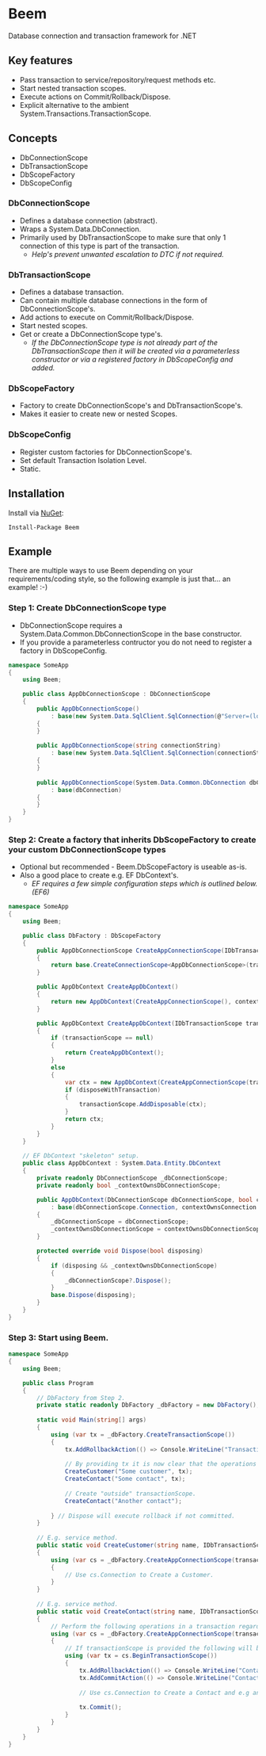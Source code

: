 Beem
====================

Database connection and transaction framework for .NET

## Key features

- Pass transaction to service/repository/request methods etc.
- Start nested transaction scopes.
- Execute actions on Commit/Rollback/Dispose.
- Explicit alternative to the ambient System.Transactions.TransactionScope.

## Concepts

- DbConnectionScope
- DbTransactionScope
- DbScopeFactory
- DbScopeConfig

### DbConnectionScope

- Defines a database connection (abstract).
- Wraps a System.Data.DbConnection.
- Primarily used by DbTransactionScope to make sure that only 1 connection of this type is part of the transaction.
    - *Help's prevent unwanted escalation to DTC if not required.*

### DbTransactionScope

- Defines a database transaction.
- Can contain multiple database connections in the form of DbConnectionScope's.
- Add actions to execute on Commit/Rollback/Dispose.
- Start nested scopes.
- Get or create a DbConnectionScope type's.
    - *If the DbConnectionScope type is not already part of the DbTransactionScope then it will be created via a parameterless constructor or via a registered factory in DbScopeConfig and added.*

### DbScopeFactory

- Factory to create DbConnectionScope's and DbTransactionScope's.
- Makes it easier to create new or nested Scopes.

### DbScopeConfig

- Register custom factories for DbConnectionScope's.
- Set default Transaction Isolation Level.
- Static.

## Installation

Install via [NuGet](https://www.nuget.org/packages/Beem):

    Install-Package Beem

## Example

There are multiple ways to use Beem depending on your requirements/coding style, so the following example is just that... an example! :-)

### Step 1: Create DbConnectionScope type

- DbConnectionScope requires a System.Data.Common.DbConnectionScope in the base constructor.
- If you provide a parameterless contructor you do not need to register a factory in DbScopeConfig.

```csharp
namespace SomeApp
{
    using Beem;

    public class AppDbConnectionScope : DbConnectionScope
    {
        public AppDbConnectionScope()
            : base(new System.Data.SqlClient.SqlConnection(@"Server=(localdb)\mssqllocaldb; Database=tempdb; Trusted_Connection=true;"))
        {
        }
        
        public AppDbConnectionScope(string connectionString)
            : base(new System.Data.SqlClient.SqlConnection(connectionString))
        {
        }
            
        public AppDbConnectionScope(System.Data.Common.DbConnection dbConnection)
            : base(dbConnection)
        {
        }
    }
}
```

### Step 2: Create a factory that inherits DbScopeFactory to create your custom DbConnectionScope types

- Optional but recommended - Beem.DbScopeFactory is useable as-is.
- Also a good place to create e.g. EF DbContext's.
    - *EF requires a few simple configuration steps which is outlined below. (EF6)*

```csharp
namespace SomeApp
{
    using Beem;

    public class DbFactory : DbScopeFactory
    {
        public AppDbConnectionScope CreateAppConnectionScope(IDbTransactionScope transactionScope = null)
        {
            return base.CreateConnectionScope<AppDbConnectionScope>(transactionScope);
        }

        public AppDbContext CreateAppDbContext()
        {
            return new AppDbContext(CreateAppConnectionScope(), contextOwnsConnectionScope: true);
        }

        public AppDbContext CreateAppDbContext(IDbTransactionScope transactionScope, bool disposeWithTransaction = false)
        {
            if (transactionScope == null)
            {
                return CreateAppDbContext();
            }
            else
            {
                var ctx = new AppDbContext(CreateAppConnectionScope(transactionScope), contextOwnsDbConnectionScope: false);
                if (disposeWithTransaction)
                {
                    transactionScope.AddDisposable(ctx);
                }
                return ctx;
            }
        }
    }
        
    // EF DbContext "skeleton" setup.
    public class AppDbContext : System.Data.Entity.DbContext
    {
        private readonly DbConnectionScope _dbConnectionScope;
        private readonly bool _contextOwnsDbConnectionScope;

        public AppDbContext(DbConnectionScope dbConnectionScope, bool contextOwnsDbConnectionScope = false)
            : base(dbConnectionScope.Connection, contextOwnsConnection: false)
        {
            _dbConnectionScope = dbConnectionScope;
            _contextOwnsDbConnectionScope = contextOwnsDbConnectionScope;
        }

        protected override void Dispose(bool disposing)
        {
            if (disposing && _contextOwnsDbConnectionScope)
            {
                _dbConnectionScope?.Dispose();
            }
            base.Dispose(disposing);
        }
    }
}
```

### Step 3: Start using Beem.

```csharp
namespace SomeApp
{
    using Beem;

    public class Program
    {
        // DbFactory from Step 2.
        private static readonly DbFactory _dbFactory = new DbFactory();
        
        static void Main(string[] args)
        {           
            using (var tx = _dbFactory.CreateTransactionScope())
            {
                tx.AddRollbackAction(() => Console.WriteLine("Transaction rolledback!"));
                
                // By providing tx it is now clear that the operations will be part of the transactionScope and supports rollback.
                CreateCustomer("Some customer", tx);
                CreateContact("Some contact", tx);
                
                // Create "outside" transactionScope.
                CreateContact("Another contact");
                    
            } // Dispose will execute rollback if not committed.
        }
        
        // E.g. service method.
        public static void CreateCustomer(string name, IDbTransactionScope transactionScope = null)
        {
            using (var cs = _dbFactory.CreateAppConnectionScope(transactionScope))
            {
                // Use cs.Connection to Create a Customer.
            }
        }
        
        // E.g. service method.
        public static void CreateContact(string name, IDbTransactionScope transactionScope = null)
        {
            // Perform the following operations in a transaction regardless if transactionScope is provided.
            using (var cs = _dbFactory.CreateAppConnectionScope(transactionScope))
            {
                // If transactionScope is provided the following will begin a "nested" transaction.
                using (var tx = cs.BeginTransactionScope())
                {
                    tx.AddRollbackAction(() => Console.WriteLine("Contact not created because transaction was rolledback!"));
                    tx.AddCommitAction(() => Console.WriteLine("Contact committed to database!"));
                
                    // Use cs.Connection to Create a Contact and e.g and Log entry in the database that must be part of the same transaction.
                        
                    tx.Commit();
                }
            }
        }                
    }   
}
```

